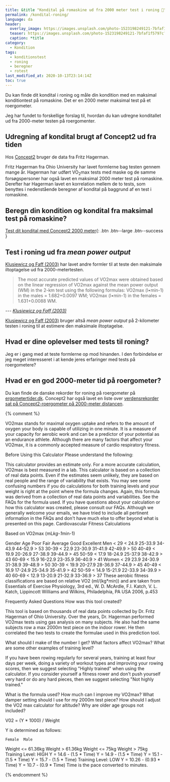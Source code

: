 ```yaml
---
title: &title "Kondital på romaskine ud fra 2000 meter test i roning 🚣"
permalink: /kondital-roning/
language: da
header:
  overlay_image: https://images.unsplash.com/photo-1523198249121-7bfaf1f5797c?ixlib=rb-1.2.1&ixid=eyJhcHBfaWQiOjEyMDd9&auto=format&fit=crop&w=1900&q=60
  teaser: https://images.unsplash.com/photo-1523198249121-7bfaf1f5797c?ixlib=rb-1.2.1&ixid=eyJhcHBfaWQiOjEyMDd9&auto=format&fit=crop&w=400&q=60
  caption: *title
category:
  - Kondition
tags:
  - konditionstest
  - roning
  - beregner
  - rotest
last_modified_at: 2020-10-13T23:14:14Z
toc: true
---
```


Du kan finde dit kondital i roning og måle din kondition med en maksimal konditiontest på romaskine. Det er en 2000 meter maksimal test på et roergometer.

Jeg har fundet to forskellige forslag til, hvordan du kan udregne konditallet ud fra 2000-meter testen på roergomenter.

## Udregning af kondital brugt af Concept2 ud fra tiden

Hos [Concept2](https://www.concept2.com/indoor-rowers/training/calculators/vo2max-calculator) bruger de data fra Fritz Hagerman.

Fritz Hagerman fra Ohio University har lavet formlerne bag testen gennem mange år. Hagerman har udført VO<sub>2</sub>max tests med maske og de samme forsøgspersoner har også lavet en maksimal 2000 meter test på romaskine. Derefter har Hagerman lavet en korrelation mellem de to tests, som benyttes i nedenstående beregner af kondital på baggrund af en test i romaskine.

## Beregn din kondition og kondital fra maksimal test på romaskine?

[Test dit kondital med Concept2 2000 meter](https://www.concept2.com/indoor-rowers/training/calculators/vo2max-calculator){: .btn .btn--large .btn--success }

## Test i roning ud fra _mean power output_

[Klusiewicz og Faff (2003)](https://www.researchgate.net/publication/47619695_Indirect_methods_of_estimating_maximal_oxygen_uptake_on_the_rowing_ergometer) har lavet andre formler til at teste den maksimale iltoptagelse ud fra 2000-metertesten.

> The most accurate predicted values of VO2max were obtained based on the linear regression of VO2max against the mean power output (WM) in the 2-km test using the following formulas: VO2max (l•min-1) in the males = 1.682+0.0097 WM; VO2max (l•min-1) in the females = 1.631+0.0088 WM.

--- <cite>[Klusiewicz og Faff (2003)](https://www.researchgate.net/publication/47619695_Indirect_methods_of_estimating_maximal_oxygen_uptake_on_the_rowing_ergometer)</cite>

[Klusiewicz og Faff (2003)](https://www.researchgate.net/publication/47619695_Indirect_methods_of_estimating_maximal_oxygen_uptake_on_the_rowing_ergometer) bruger altså _mean power output_ på 2-kilometer testen i roning til at estimere den maksimale iltoptagelse.

## Hvad er dine oplevelser med tests til roning?

Jeg er i gang med at teste formlerne op mod hinanden. I den forbindelse er jeg meget interesseret i at kende jeres erfaringer med tests på roergometere?

## Hvad er en god 2000-meter tid på roergometer?

Du kan finde de danske rekorder for roning på roergometer på [ergometertider.dk](https://ergometertider.dk/). Concept2 har også lavet en liste over [verdensrekorder sat på Concept2-roergometer på 2000-meter distancen](https://www.concept2.com/indoor-rowers/racing/records/world/2000).

{% comment %}

VO2max stands for maximal oxygen uptake and refers to the amount of oxygen your body is capable of utilizing in one minute. It is a measure of your capacity for aerobic work and can be a predictor of your potential as an endurance athlete. Although there are many factors that affect your VO2max, it is a commonly accepted measure of cardio respiratory fitness.

Before Using this Calculator
Please understand the following:

This calculator provides an estimate only. For a more accurate calculation, VO2max is best measured in a lab.
This calculator is based on a collection of real data points. Even if the estimates seem unlikely, they are based on real people and the range of variability that exists.
You may see some confusing numbers if you do calculations for both training levels and your weight is right at the point where the formula changes. Again, this formula was derived from a collection of real data points and variabilities. See the FAQs for the formula used.
If you have questions about your calculation or how this calculator was created, please consult our FAQs. Although we generally welcome your emails, we have tried to include all pertinent information in the FAQs and don't have much else to offer beyond what is presented on this page.
Cardiovascular Fitness Calculations

Based on VO2max (mL*kg-1*min-1)

Gender	Age	Poor	Fair	Average	Good	Excellent
Men	< 29	< 24.9	25-33.9	34-43.9	44-52.9	> 53
 	30-39	< 22.9	23-30.9	31-41.9	42-49.9	> 50
 	40-49	< 19.9	20-26.9	27-38.9	39-44.9	> 45
 	50-59	< 17.9	18-24.9	25-37.9	38-42.9	> 43
 	60-69	< 15.9	16-22.9	23-35.9	36-40.9	> 41
Women	< 29	23.9	24-30.9	31-38.9	39-48.9	> 50
 	30-39	< 19.9	20-27.9	28-36.9	37-44.9	> 45
 	40-49	< 16.9	17-24.9	25-34.9	35-41.9	> 42
 	50-59	< 14.9	15-21.9	22-33.9	34-39.9	> 40
 	60-69	< 12.9	13-20.9	21-32.9	33-36.9	> 37
These aerobic fitness classifications are based on relative VO2 (ml/(kg*min)) and
are taken from Essentials of Exercise Physiology, 3rd ed., W. D. McArdle, F.I. Katch,
V. L. Katch, Lippincott Williams and Wilkins, Philadelphia, PA USA 2006, p.453

Frequently Asked Questions
How was this tool created?

This tool is based on thousands of real data points collected by Dr. Fritz Hagerman of Ohio University. Over the years, Dr. Hagerman performed VO2max tests using gas analysis on many subjects. He also had the same subjects row a max 2000m test piece on the indoor rower. He then correlated the two tests to create the formulae used in this prediction tool.

What should I make of the number I get?
What factors affect VO2max?
What are some other examples of training level?

If you have been rowing regularly for several years, training at least four days per week, doing a variety of workout types and improving your rowing scores, then we suggest selecting "Highly trained" when using the calculator.
If you consider yourself a fitness rower and don't push yourself very hard or do any hard pieces, then we suggest selecting "Not highly trained."

What is the formula used?
How much can I improve my VO2max?
What damper setting should I use for my 2000m test piece?
How should I adjust the VO2 max calculator for altitude?
Why are older age groups not included?

V02 = (Y * 1000) / Weight

Y is determined as follows:

 	Female	Male
Weight <= 61.36kg	Weight > 61.36kg	Weight <= 75kg	Weight > 75kg
Training Level: HIGH	Y = 14.6 - (1.5 * Time)	Y = 14.9 - (1.5 * Time)	Y = 15.1 - (1.5 * Time)	Y = 15.7 - (1.5 * Time)
Training Level: LOW	Y = 10.26 - (0.93 * Time)	Y = 10.7 - (0.9 * Time)
 	Time is the pace converted to minutes.


{% endcomment %}